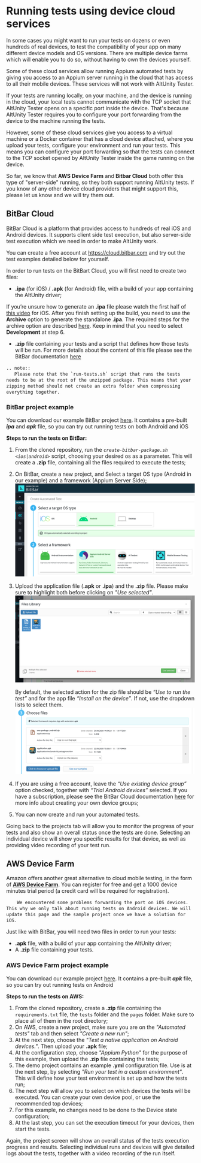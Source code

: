 # Running tests using device cloud services

In some cases you might want to run your tests on dozens or even hundreds of real devices, to test the compatibility of your app on many different device models and OS versions. There are multiple device farms which will enable you to do so, without having to own the devices yourself.

Some of these cloud services allow running Appium automated tests by giving you access to an Appium server running in the cloud that has access to all their mobile devices. These services will not work with AltUnity Tester. 

If your tests are running locally, on your machine, and the device is running in the cloud, your local tests cannot communicate with the TCP socket that AltUnity Tester opens on a specific port inside the device. That's because AltUnity Tester requires you to configure your port forwarding from the device to the machine running the tests.  

However, some of these cloud services give you access to a virtual machine or a Docker container that has a cloud device attached, where you upload your tests, configure your environment and run your tests. This means you can configure your port forwarding so that the tests can connect to the TCP socket opened by AltUnity Tester inside the game running on the device.

So far, we know that **AWS Device Farm** and **Bitbar Cloud** both offer this type of "server-side" running, so they both support running AltUnity tests. If you know of any other device cloud providers that might support this, please let us know and we will try them out. 

## BitBar Cloud

BitBar Cloud is a platform that provides access to hundreds of real iOS and Android devices. It supports client side test execution, but also server-side test execution which we need in order to make AltUnity work.

You can create a free account at <https://cloud.bitbar.com> and try out the test examples detailed below for yourself.

In order to run tests on the BitBart Cloud, you will first need to create two files: 

* **.ipa** (for iOS) / **.apk** (for Android) file, with a build of your app containing the AltUnity driver; 

If you’re unsure how to generate an **.ipa** file please watch the first half of [this video](https://www.youtube.com/embed/rCwWhEeivjY?start=0&end=199) for iOS.
After you finish setting up the build, you need to use the **Archive** option to generate the standalone **.ipa**. The required steps for the archive option are described [here](https://wiki.saucelabs.com/display/DOCS/Creating+an+ipa+File#CreatinganipaFile-Buildingan.ipaFile). Keep in mind that you need to select **Development** at step 6.


* **.zip** file containing your tests and a script that defines how those tests will be run. 
For more details about the content of this file please see the BitBar documentation [here](https://docs.bitbar.com/testing/scripted-run/)

```eval_rst
.. note::
   Please note that the `run-tests.sh` script that runs the tests needs to be at the root of the unzipped package. This means that your zipping method should not create an extra folder when compressing everything together.
```

### BitBar project example

You can download our example BitBar project [here](https://gitlab.com/altom/altunity/examples/alttrashcat-tests-python-bitbar).
It contains a pre-built ***ipa*** and ***apk*** file, so you can try out running tests on both Android and iOS

**Steps to run the tests on BitBar:**
1. From the cloned repository, run the *`create-bitbar-package.sh <ios|android>`* script, choosing your desired os as a parameter. This will create a **.zip** file, containing all the files required to execute the tests;

2. On BitBar, create a new project, and Select a target OS type (Android in our example) and a framework (Appium Server Side); 
![Step1](../_static/images/BitBar/Step1.png)  

3. Upload the application file (**.apk** or **.ipa**) and the **.zip** file. Please make sure to highlight both before clicking on *"Use selected"*. 
![Step2.1](../_static/images/BitBar/Step2.1.png)  


    By default, the selected action for the zip file should be *“Use to run the test”* and for the app file *“Install on the device”*. If not, use the dropdown lists to select them. 
    ![Step2.2](../_static/images/BitBar/Step2.2.png)  

4. If you are using a free account, leave the *“Use existing device group”* option checked, together with *“Trial Android devices”* selected. If you have a subscription, please see the BitBar Cloud documentation [here](https://docs.bitbar.com/testing/user-manuals/device-groups) for more info about creating your own device groups;  

5. You can now create and run your automated tests.


Going back to the projects tab will allow you to monitor the progress of your tests and also show an overall status once the tests are done. Selecting an individual device will show you specific results for that device, as well as providing video recording of your test run.



## AWS Device Farm

Amazon offers another great alternative to cloud mobile testing, in the form of [**AWS Device Farm**](https://docs.aws.amazon.com/devicefarm/index.html). You can register for free and get a 1000 device minutes trial period (a credit card will be required for registration).

``` note::
    We encountered some problems forwarding the port on iOS devices. This why we only talk about running tests on Android devices. We will update this page and the sample project once we have a solution for iOS.
```


Just like with BitBar, you will need two files in order to run your tests:

* **.apk** file, with a build of your app containing the AltUnity driver; 
* A **.zip** file containing your tests.

### AWS Device Farm project example

You can download our example project [here](https://gitlab.com/altom/altunity/examples/alttrashcat-tests-python-aws).
It contains a pre-built ***apk*** file, so you can try out running tests on Android

**Steps to run the tests on AWS:**
1. From the cloned repository, create a **.zip** file containing the `requirements.txt` file, the `tests` folder and the `pages` folder. Make sure to place all of them in the root directory;
2. On AWS, create a new project, make sure you are on the *"Automated tests"* tab and then select *"Create a new run"*;
3. At the next step, choose the *"Test a native application on Android devices."*. Then upload your **.apk** file;
4. At the configuration step, choose *"Appium Python"* for the purpose of this example, then upload the **.zip** file containing the tests;
5. The demo project contains an example **.yml** configuration file. Use is at the next step, by selecting *"Run your test in a custom environment"*. This will define how your test environment is set up and how the tests run;
6. The next step will allow you to select on which devices the tests will be executed. You can create your own device pool, or use the recommended top devices;
7. For this example, no changes need to be done to the Device state configuration;
8. At the last step, you can set the execution timeout for your devices, then start the tests.


Again, the project screen will show an overall status of the tests execution progress and results. Selecting individual runs and devices will give detailed logs about the tests, together with a video recording of the run itself.
